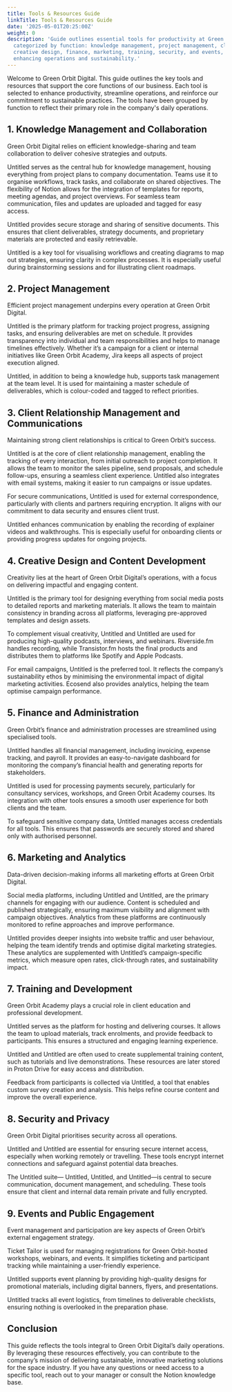 ```yaml
---
title: Tools & Resources Guide
linkTitle: Tools & Resources Guide
date: '2025-05-01T20:25:00Z'
weight: 0
description: 'Guide outlines essential tools for productivity at Green Orbit Digital,
  categorized by function: knowledge management, project management, client relations,
  creative design, finance, marketing, training, security, and events, all aimed at
  enhancing operations and sustainability.'
---
```



<!-- Unsupported block type: table_of_contents -->

Welcome to Green Orbit Digital. This guide outlines the key tools and resources that support the core functions of our business. Each tool is selected to enhance productivity, streamline operations, and reinforce our commitment to sustainable practices. The tools have been grouped by function to reflect their primary role in the company's daily operations.

<!-- Unsupported block type: divider -->

## 1. Knowledge Management and Collaboration

Green Orbit Digital relies on efficient knowledge-sharing and team collaboration to deliver cohesive strategies and outputs.

Untitled serves as the central hub for knowledge management, housing everything from project plans to company documentation. Teams use it to organise workflows, track tasks, and collaborate on shared objectives. The flexibility of Notion allows for the integration of templates for reports, meeting agendas, and project overviews. For seamless team communication, files and updates are uploaded and tagged for easy access.

Untitled provides secure storage and sharing of sensitive documents. This ensures that client deliverables, strategy documents, and proprietary materials are protected and easily retrievable.

Untitled is a key tool for visualising workflows and creating diagrams to map out strategies, ensuring clarity in complex processes. It is especially useful during brainstorming sessions and for illustrating client roadmaps.

<!-- Unsupported block type: divider -->

## 2. Project Management

Efficient project management underpins every operation at Green Orbit Digital.

Untitled is the primary platform for tracking project progress, assigning tasks, and ensuring deliverables are met on schedule. It provides transparency into individual and team responsibilities and helps to manage timelines effectively. Whether it’s a campaign for a client or internal initiatives like Green Orbit Academy, Jira keeps all aspects of project execution aligned.

Untitled, in addition to being a knowledge hub, supports task management at the team level. It is used for maintaining a master schedule of deliverables, which is colour-coded and tagged to reflect priorities.

<!-- Unsupported block type: divider -->

## 3. Client Relationship Management and Communications

Maintaining strong client relationships is critical to Green Orbit’s success.

Untitled is at the core of client relationship management, enabling the tracking of every interaction, from initial outreach to project completion. It allows the team to monitor the sales pipeline, send proposals, and schedule follow-ups, ensuring a seamless client experience. Untitled also integrates with email systems, making it easier to run campaigns or issue updates.

For secure communications, Untitled is used for external correspondence, particularly with clients and partners requiring encryption. It aligns with our commitment to data security and ensures client trust.

Untitled enhances communication by enabling the recording of explainer videos and walkthroughs. This is especially useful for onboarding clients or providing progress updates for ongoing projects.

<!-- Unsupported block type: divider -->

## 4. Creative Design and Content Development

Creativity lies at the heart of Green Orbit Digital’s operations, with a focus on delivering impactful and engaging content.

Untitled is the primary tool for designing everything from social media posts to detailed reports and marketing materials. It allows the team to maintain consistency in branding across all platforms, leveraging pre-approved templates and design assets.

To complement visual creativity, Untitled and Untitled are used for producing high-quality podcasts, interviews, and webinars. Riverside.fm handles recording, while Transistor.fm hosts the final products and distributes them to platforms like Spotify and Apple Podcasts.

For email campaigns, Untitled is the preferred tool. It reflects the company’s sustainability ethos by minimising the environmental impact of digital marketing activities. Ecosend also provides analytics, helping the team optimise campaign performance.

<!-- Unsupported block type: divider -->

## 5. Finance and Administration

Green Orbit’s finance and administration processes are streamlined using specialised tools.

Untitled handles all financial management, including invoicing, expense tracking, and payroll. It provides an easy-to-navigate dashboard for monitoring the company’s financial health and generating reports for stakeholders.

Untitled is used for processing payments securely, particularly for consultancy services, workshops, and Green Orbit Academy courses. Its integration with other tools ensures a smooth user experience for both clients and the team.

To safeguard sensitive company data, Untitled manages access credentials for all tools. This ensures that passwords are securely stored and shared only with authorised personnel.

<!-- Unsupported block type: divider -->

## 6. Marketing and Analytics

Data-driven decision-making informs all marketing efforts at Green Orbit Digital.

Social media platforms, including Untitled and Untitled, are the primary channels for engaging with our audience. Content is scheduled and published strategically, ensuring maximum visibility and alignment with campaign objectives. Analytics from these platforms are continuously monitored to refine approaches and improve performance.

Untitled provides deeper insights into website traffic and user behaviour, helping the team identify trends and optimise digital marketing strategies. These analytics are supplemented with Untitled’s campaign-specific metrics, which measure open rates, click-through rates, and sustainability impact.

<!-- Unsupported block type: divider -->

## 7. Training and Development

Green Orbit Academy plays a crucial role in client education and professional development.

Untitled serves as the platform for hosting and delivering courses. It allows the team to upload materials, track enrolments, and provide feedback to participants. This ensures a structured and engaging learning experience.

Untitled and Untitled are often used to create supplemental training content, such as tutorials and live demonstrations. These resources are later stored in Proton Drive for easy access and distribution.

Feedback from participants is collected via Untitled, a tool that enables custom survey creation and analysis. This helps refine course content and improve the overall experience.

<!-- Unsupported block type: divider -->

## 8. Security and Privacy

Green Orbit Digital prioritises security across all operations.

Untitled and Untitled are essential for ensuring secure internet access, especially when working remotely or travelling. These tools encrypt internet connections and safeguard against potential data breaches.

The Untitled suite— Untitled, Untitled, and Untitled—is central to secure communication, document management, and scheduling. These tools ensure that client and internal data remain private and fully encrypted.

<!-- Unsupported block type: divider -->

## 9. Events and Public Engagement

Event management and participation are key aspects of Green Orbit’s external engagement strategy.

Ticket Tailor is used for managing registrations for Green Orbit-hosted workshops, webinars, and events. It simplifies ticketing and participant tracking while maintaining a user-friendly experience.

Untitled supports event planning by providing high-quality designs for promotional materials, including digital banners, flyers, and presentations.

Untitled tracks all event logistics, from timelines to deliverable checklists, ensuring nothing is overlooked in the preparation phase.

<!-- Unsupported block type: divider -->

## Conclusion

This guide reflects the tools integral to Green Orbit Digital’s daily operations. By leveraging these resources effectively, you can contribute to the company’s mission of delivering sustainable, innovative marketing solutions for the space industry. If you have any questions or need access to a specific tool, reach out to your manager or consult the Notion knowledge base.